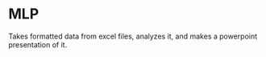 # MLP
Takes formatted data from excel files, analyzes it, and makes a powerpoint presentation of it.
